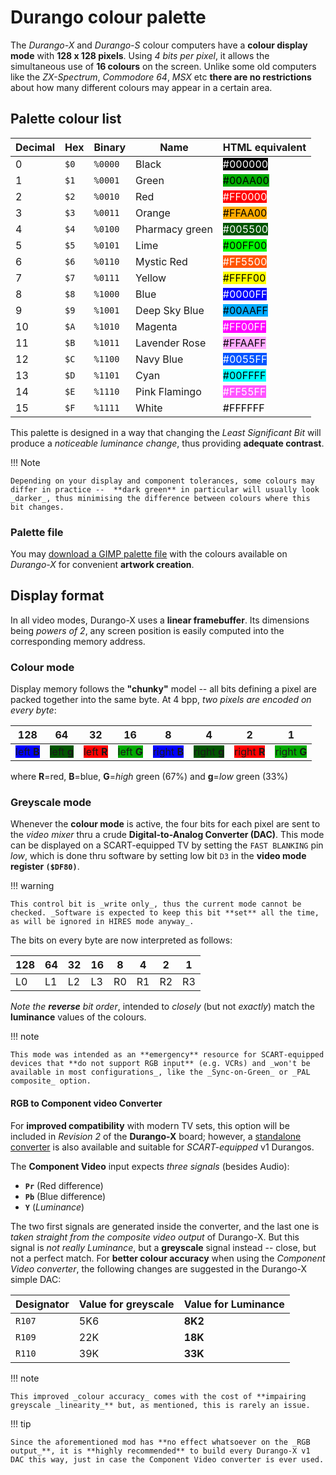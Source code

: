 # Durango colour palette

The _Durango-X_ and _Durango-S_ colour computers have a **colour display mode** with **128 x 128 pixels**. Using _4 bits per pixel_, it allows the
simultaneous use of **16 colours** on the screen. Unlike some old computers like the _ZX-Spectrum_, _Commodore 64_, _MSX_ etc
**there are no restrictions** about how many different colours may appear in a certain area.

## Palette colour list

|Decimal|Hex |Binary |Name   |HTML equivalent|
|-------|----|-------|-------|---------------|
|0      |`$0`|`%0000`|Black  |<span style="background-color:#000000;color:white">\#000000</span>|
|1      |`$1`|`%0001`|Green  |<span style="background-color:#00AA00;color:black">\#00AA00</span>|
|2      |`$2`|`%0010`|Red    |<span style="background-color:#FF0000;color:white">\#FF0000</span>|
|3      |`$3`|`%0011`|Orange |<span style="background-color:#FFAA00;color:black">\#FFAA00</span>|
|4      |`$4`|`%0100`|Pharmacy green|<span style="background-color:#005500;color:white">\#005500</span>|
|5      |`$5`|`%0101`|Lime   |<span style="background-color:#00FF00;color:black">\#00FF00</span>|
|6      |`$6`|`%0110`|Mystic Red|<span style="background-color:#FF5500;color:white">\#FF5500</span>|
|7      |`$7`|`%0111`|Yellow |<span style="background-color:#FFFF00;color:black">\#FFFF00</span>|
|8      |`$8`|`%1000`|Blue   |<span style="background-color:#0000FF;color:white">\#0000FF</span>|
|9      |`$9`|`%1001`|Deep Sky Blue|<span style="background-color:#00AAFF;color:black">\#00AAFF</span>|
|10     |`$A`|`%1010`|Magenta|<span style="background-color:#FF00FF;color:white">\#FF00FF</span>|
|11     |`$B`|`%1011`|Lavender Rose|<span style="background-color:#FFAAFF;color:black">\#FFAAFF</span>|
|12     |`$C`|`%1100`|Navy Blue|<span style="background-color:#0055FF;color:white">\#0055FF</span>|
|13     |`$D`|`%1101`|Cyan   |<span style="background-color:#00FFFF;color:black">\#00FFFF</span>|
|14     |`$E`|`%1110`|Pink Flamingo|<span style="background-color:#FF55FF;color:white">\#FF55FF</span>|
|15     |`$F`|`%1111`|White  |<span style="background-color:#FFFFFF;color:black">\#FFFFFF</span>|

This palette is designed in a way that changing the _Least Significant Bit_ will produce a
_noticeable luminance change_, thus providing **adequate contrast**.

!!! Note

	Depending on your display and component tolerances, some colours may differ in practice -- 	**dark green** in particular will usually look _darker_, thus minimising the difference between colours where this bit changes.

### Palette file

You may [download a GIMP palette file](../assets/bin/durango-x.gpl) with the colours available on _Durango-X_ for
convenient **artwork creation**.

## Display format

In all video modes, Durango-X uses a **linear framebuffer**. Its dimensions being _powers of 2_,
any screen position is easily computed into the corresponding memory address.

### Colour mode

Display memory follows the **"chunky"** model -- all bits defining a pixel are packed together into
the same byte. At 4 bpp, _two pixels are encoded on every byte_:

|128|64|32|16|8|4|2|1|
|---|--|--|--|-|-|-|-|
|<span style="background-color:#0000FF">left **B**</span>|<span style="background-color:#005500">left **g**</span>|<span style="background-color:#FF0000">left **R**</span>|<span style="background-color:#00AA00">left **G**</span>|<span style="background-color:#0000FF">right **B**</span>|<span style="background-color:#005500">right **g**</span>|<span style="background-color:#FF0000">right **R**</span>|<span style="background-color:#00AA00">right **G**</span>|

where **R**=red, **B**=blue, **G**=_high_ green (67%) and **g**=_low_ green (33%)

### Greyscale mode

Whenever the **colour mode** is active, the four bits for each pixel are sent to the _video mixer_ thru a crude **Digital-to-Analog Converter (DAC)**. This mode can be displayed on a SCART-equipped TV by setting the `FAST BLANKING` pin _low_, which is done thru software by setting low bit `D3` in the **video mode register `($DF80)`**.

!!! warning

	This control bit is _write only_, thus the current mode cannot be checked. _Software is expected to keep this bit **set** all the time, as will be ignored in HIRES mode anyway_.

The bits on every byte are now interpreted as follows:

|128|64|32|16| 8| 4| 2| 1|
|---|--|--|--|--|--|--|--|
|L0 |L1|L2|L3|R0|R1|R2|R3|

_Note the **reverse** bit order_, intended to _closely_ (but not _exactly_) match the **luminance** values of the colours.

!!! note

	This mode was intended as an **emergency** resource for SCART-equipped devices that **do not support RGB input** (e.g. VCRs) and _won't be available in most configurations_, like the _Sync-on-Green_ or _PAL composite_ option.

#### RGB to Component video Converter

For **improved compatibility** with modern TV sets, this option will be included in _Revision 2_ of the **Durango-X** board; however, a [standalone converter](component.md) is also available and suitable for _SCART-equipped_ v1 Durangos.

The **Component Video** input expects _three signals_ (besides Audio):

-	**`Pr`** (Red difference)
-	**`Pb`** (Blue difference)
-	**`Y`** (_Luminance_)

The two first signals are generated inside the converter, and the last one is _taken straight from the composite video output_ of Durango-X. But this signal is _not really Luminance_, but a **greyscale** signal instead -- close, but not a perfect match. For **better colour accuracy** when using the _Component Video converter_, the following changes are suggested in the Durango-X simple DAC:

|Designator|Value for greyscale|Value for Luminance|
|----------|-------------------|-------------------|
|`R107`    |5K6                |**8K2**            |
|`R109`    |22K                |**18K**            |
|`R110`    |39K                |**33K**            |

!!! note

	This improved _colour accuracy_ comes with the cost of **impairing greyscale _linearity_** but, as mentioned, this is rarely an issue.

!!! tip

	Since the aforementioned mod has **no effect whatsoever on the _RGB output_**, it is **highly recommended** to build every Durango-X v1 DAC this way, just in case the Component Video converter is ever used.
